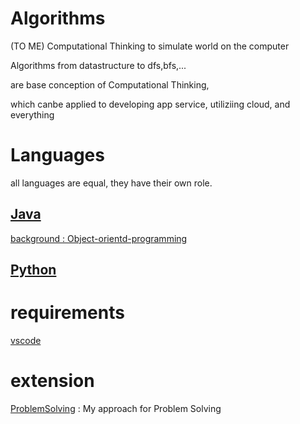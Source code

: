 # Algorithms
(TO ME) Computational Thinking to simulate world on the computer

Algorithms from datastructure to dfs,bfs,...

are base conception of Computational Thinking,

which canbe applied to developing app service, utiliziing cloud, and everything

# Languages
all languages are equal, they have their own role.

## [Java](./java)

[background : Object-orientd-programming](https://bitbucket.org/devsactiorigin/object-oriented-programming/src/main/)

## [Python](./python)

# requirements
[vscode](./vscode.md)

# extension
[ProblemSolving](https://github.com/devsacti/ProblemSolving) : My approach for Problem Solving